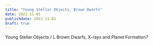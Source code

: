 ```yaml
---
title: "Young Stellar Objects, Brown Dwarfs"
date: 2021-11-01
publishdate: 2021-11-01
draft: true
---
```


Young Stellar Objects / L Brown Dwarfs, X-rays and Planet Formation?